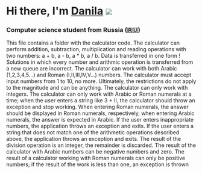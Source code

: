# Hi there, I'm [Danila](https://github.com/Osheynik) ![](https://github.com/blackcater/blackcater/raw/main/images/Hi.gif) 
### Computer science student from Russia (🇷🇺)

This file contains a folder with the calculator code. The calculator can perform addition, subtraction, multiplication and reading operations with two numbers: a + b, a - b, a * b, a / b. Data is transferred in one form ! Solutions in which every number and arithmic operation is transferred from a new queue are incorrect.
The calculator can work with both Arabic (1,2,3,4,5...) and Roman (I,II,III,IV,V...) numbers.
The calculator must accept input numbers from 1 to 10, no more. Ultimately, the restrictions do not apply to the magnitude and can be anything.
The calculator can only work with integers.
The calculator can only work with Arabic or Roman numerals at a time; when the user enters a string like 3 + II, the calculator should throw an exception and stop working.
When entering Roman numerals, the answer should be displayed in Roman numerals, respectively, when entering Arabic numerals, the answer is expected in Arabic.
If the user enters inappropriate numbers, the application throws an exception and exits.
If the user enters a string that does not match one of the arithmetic operations described above, the application throws an exception and exits.
The result of the division operation is an integer, the remainder is discarded.
The result of the calculator with Arabic numbers can be negative numbers and zero. The result of a calculator working with Roman numerals can only be positive numbers; if the result of the work is less than one, an exception is thrown
